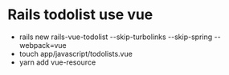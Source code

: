 # Rails todolist use vue

* rails new rails-vue-todolist --skip-turbolinks --skip-spring --webpack=vue
* touch app/javascript/todolists.vue
* yarn add vue-resource
